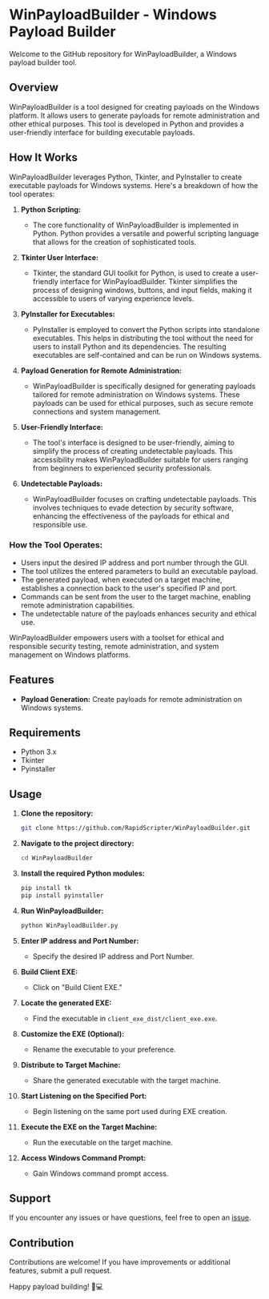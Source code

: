 # WinPayloadBuilder - Windows Payload Builder

Welcome to the GitHub repository for WinPayloadBuilder, a Windows payload builder tool.

## Overview
WinPayloadBuilder is a tool designed for creating payloads on the Windows platform. It allows users to generate payloads for remote administration and other ethical purposes. This tool is developed in Python and provides a user-friendly interface for building executable payloads.

## How It Works
WinPayloadBuilder leverages Python, Tkinter, and PyInstaller to create executable payloads for Windows systems. Here's a breakdown of how the tool operates:

1. **Python Scripting:**
   - The core functionality of WinPayloadBuilder is implemented in Python. Python provides a versatile and powerful scripting language that allows for the creation of sophisticated tools.

2. **Tkinter User Interface:**
   - Tkinter, the standard GUI toolkit for Python, is used to create a user-friendly interface for WinPayloadBuilder. Tkinter simplifies the process of designing windows, buttons, and input fields, making it accessible to users of varying experience levels.

3. **PyInstaller for Executables:**
   - PyInstaller is employed to convert the Python scripts into standalone executables. This helps in distributing the tool without the need for users to install Python and its dependencies. The resulting executables are self-contained and can be run on Windows systems.

4. **Payload Generation for Remote Administration:**
   - WinPayloadBuilder is specifically designed for generating payloads tailored for remote administration on Windows systems. These payloads can be used for ethical purposes, such as secure remote connections and system management.

5. **User-Friendly Interface:**
   - The tool's interface is designed to be user-friendly, aiming to simplify the process of creating undetectable payloads. This accessibility makes WinPayloadBuilder suitable for users ranging from beginners to experienced security professionals.

6. **Undetectable Payloads:**
   - WinPayloadBuilder focuses on crafting undetectable payloads. This involves techniques to evade detection by security software, enhancing the effectiveness of the payloads for ethical and responsible use.

### How the Tool Operates:
   - Users input the desired IP address and port number through the GUI.
   - The tool utilizes the entered parameters to build an executable payload.
   - The generated payload, when executed on a target machine, establishes a connection back to the user's specified IP and port.
   - Commands can be sent from the user to the target machine, enabling remote administration capabilities.
   - The undetectable nature of the payloads enhances security and ethical use.

WinPayloadBuilder empowers users with a toolset for ethical and responsible security testing, remote administration, and system management on Windows platforms.

## Features
- **Payload Generation:** Create payloads for remote administration on Windows systems.

## Requirements
- Python 3.x
- Tkinter
- Pyinstaller

## Usage
1. **Clone the repository:**
    ```bash
    git clone https://github.com/RapidScripter/WinPayloadBuilder.git
    ```

2. **Navigate to the project directory:**
    ```bash
    cd WinPayloadBuilder
    ```

3. **Install the required Python modules:**
    ```bash
    pip install tk
    pip install pyinstaller
    ```

4. **Run WinPayloadBuilder:**
    ```bash
    python WinPayloadBuilder.py
    ```

5. **Enter IP address and Port Number:**
    - Specify the desired IP address and Port Number.

6. **Build Client EXE:**
    - Click on "Build Client EXE."

7. **Locate the generated EXE:**
    - Find the executable in `client_exe_dist/client_exe.exe`.

8. **Customize the EXE (Optional):**
    - Rename the executable to your preference.

9. **Distribute to Target Machine:**
    - Share the generated executable with the target machine.

10. **Start Listening on the Specified Port:**
    - Begin listening on the same port used during EXE creation.

11. **Execute the EXE on the Target Machine:**
    - Run the executable on the target machine.

12. **Access Windows Command Prompt:**
    - Gain Windows command prompt access.

## Support
If you encounter any issues or have questions, feel free to open an [issue](https://github.com/RapidScripter/WinPayloadBuilder/issues).

## Contribution
Contributions are welcome! If you have improvements or additional features, submit a pull request.

Happy payload building! 🚀💻
